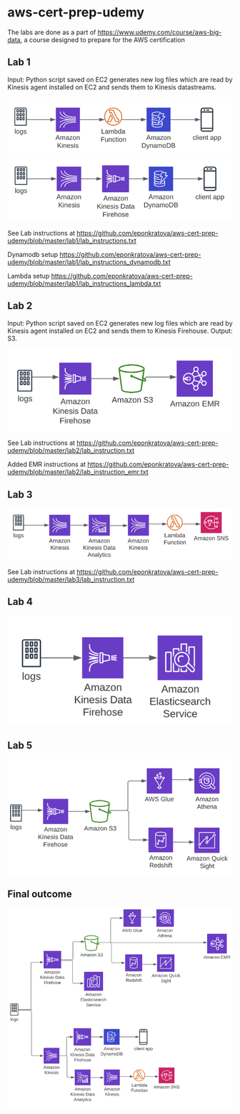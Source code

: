 # aws-cert-prep-udemy

The labs are done as a part of https://www.udemy.com/course/aws-big-data, a course designed to prepare for the AWS certification

## Lab 1
Input: Python script saved on EC2 generates new log files which are read by Kinesis agent installed on EC2 and sends them to Kinesis datastreams.

![option 1](https://github.com/eponkratova/aws-cert-prep-udemy/blob/master/lab1/pics/option1.png)
![option 2](https://github.com/eponkratova/aws-cert-prep-udemy/blob/master/lab1/pics/option2.png)

See Lab instructions at https://github.com/eponkratova/aws-cert-prep-udemy/blob/master/lab1/lab_instructions.txt

Dynamodb setup https://github.com/eponkratova/aws-cert-prep-udemy/blob/master/lab1/lab_instructions_dynamodb.txt

Lambda setup https://github.com/eponkratova/aws-cert-prep-udemy/blob/master/lab1/lab_instructions_lambda.txt

## Lab 2
Input: Python script saved on EC2 generates new log files which are read by Kinesis agent installed on EC2 and sends them to Kinesis Firehouse.
Output: S3.

![option 1](https://github.com/eponkratova/aws-cert-prep-udemy/blob/master/lab2/pics/option1.png)

See Lab instructions at https://github.com/eponkratova/aws-cert-prep-udemy/blob/master/lab2/lab_instruction.txt

Added EMR instructions at https://github.com/eponkratova/aws-cert-prep-udemy/blob/master/lab2/lab_instruction_emr.txt

## Lab 3

![option 1](https://github.com/eponkratova/aws-cert-prep-udemy/blob/master/lab3/pics/option1.png)

See Lab instructions at https://github.com/eponkratova/aws-cert-prep-udemy/blob/master/lab3/lab_instruction.txt

## Lab 4

![option 1](https://github.com/eponkratova/aws-cert-prep-udemy/blob/master/lab4/pics/option1.png)

## Lab 5

![option 1](https://github.com/eponkratova/aws-cert-prep-udemy/blob/master/lab5/pics/option1.png)

## Final outcome


![option 1](https://github.com/eponkratova/aws-cert-prep-udemy/blob/master/option1.png)
